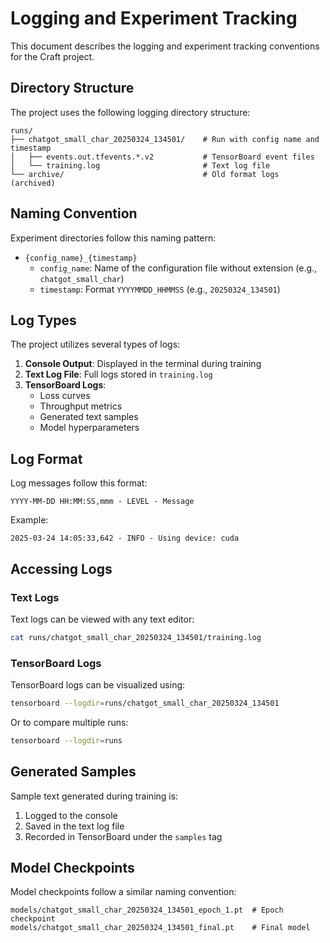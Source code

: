 # Logging and Experiment Tracking

This document describes the logging and experiment tracking conventions for the Craft project.

## Directory Structure

The project uses the following logging directory structure:

```
runs/
├── chatgot_small_char_20250324_134501/    # Run with config name and timestamp
│   ├── events.out.tfevents.*.v2           # TensorBoard event files
│   └── training.log                       # Text log file
└── archive/                               # Old format logs (archived)
```

## Naming Convention

Experiment directories follow this naming pattern:
- `{config_name}_{timestamp}`
  - `config_name`: Name of the configuration file without extension (e.g., `chatgot_small_char`)
  - `timestamp`: Format `YYYYMMDD_HHMMSS` (e.g., `20250324_134501`)

## Log Types

The project utilizes several types of logs:

1. **Console Output**: Displayed in the terminal during training
2. **Text Log File**: Full logs stored in `training.log`
3. **TensorBoard Logs**: 
   - Loss curves
   - Throughput metrics
   - Generated text samples
   - Model hyperparameters

## Log Format

Log messages follow this format:
```
YYYY-MM-DD HH:MM:SS,mmm - LEVEL - Message
```

Example:
```
2025-03-24 14:05:33,642 - INFO - Using device: cuda
```

## Accessing Logs

### Text Logs

Text logs can be viewed with any text editor:
```bash
cat runs/chatgot_small_char_20250324_134501/training.log
```

### TensorBoard Logs

TensorBoard logs can be visualized using:
```bash
tensorboard --logdir=runs/chatgot_small_char_20250324_134501
```

Or to compare multiple runs:
```bash
tensorboard --logdir=runs
```

## Generated Samples

Sample text generated during training is:
1. Logged to the console
2. Saved in the text log file
3. Recorded in TensorBoard under the `samples` tag

## Model Checkpoints

Model checkpoints follow a similar naming convention:
```
models/chatgot_small_char_20250324_134501_epoch_1.pt  # Epoch checkpoint
models/chatgot_small_char_20250324_134501_final.pt    # Final model
``` 